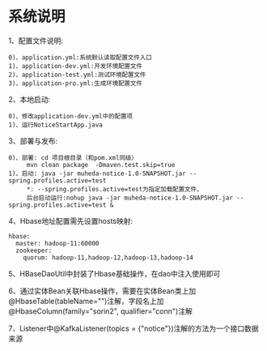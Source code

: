 # 系统说明


1、配置文件说明:

    0)、application.yml:系统默认读取配置文件入口
    1)、application-dev.yml:开发环境配置文件
    2)、application-test.yml:测试环境配置文件
    3)、application-pro.yml:生成环境配置文件


2、本地启动:

    0)、修改application-dev.yml中的配置项
    1)、运行NoticeStartApp.java


3、部署与发布:

    0)、部署: cd 项目根目录（和pom.xml同级）
         mvn clean package  -Dmaven.test.skip=true
    1)、启动: java -jar muheda-notice-1.0-SNAPSHOT.jar --spring.profiles.active=test
         *: --spring.profiles.active=test为指定加载配置文件、
         后台启动运行:nohup java -jar muheda-notice-1.0-SNAPSHOT.jar --spring.profiles.active=test &
   
         
4、Hbase地址配置需先设置hosts映射:

    hbase:
      master: hadoop-11:60000
      zookeeper:
        quorum: hadoop-11,hadoop-12,hadoop-13,hadoop-14
   
        
5、HBaseDaoUtil中封装了Hbase基础操作，在dao中注入使用即可


6、通过实体Bean关联Hbase操作，需要在实体Bean类上加@HbaseTable(tableName="")注解，字段名上加@HbaseColumn(family="sorin2", qualifier="conn")注解   


7、Listener中@KafkaListener(topics = {"notice"})注解的方法为一个接口数据来源    
